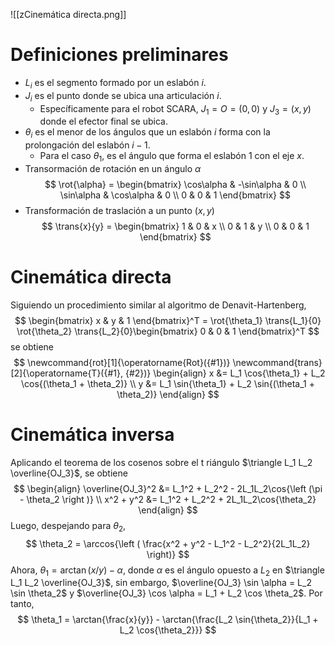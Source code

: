 ![[zCinemática directa.png]]
# Definiciones preliminares
- $L_i$ es el segmento formado por un eslabón $i$.
- $J_i$ es el punto donde se ubica una articulación $i$. 
	- Específicamente para el robot SCARA, $J_1 = O = (0, 0)$ y $J_3 = (x, y)$ donde el efector final se ubica.
- $\theta_i$ es el menor de los ángulos que un eslabón $i$ forma con la prolongación del eslabón $i-1$.
	- Para el caso $\theta_1$, es el ángulo que forma el eslabón 1 con el eje $x$.
- Transormación de rotación en un ángulo $\alpha$
$$
	\rot{\alpha} = \begin{bmatrix}
	\cos\alpha & -\sin\alpha & 0 \\
	\sin\alpha & \cos\alpha & 0 \\
	0 & 0 & 1
	\end{bmatrix}
$$
- Transformación de traslación a un punto $(x,y)$
$$
	\trans{x}{y} = \begin{bmatrix}
	1 & 0 & x \\
	0 & 1 & y \\
	0 & 0 & 1
	\end{bmatrix}
$$

# Cinemática directa
Siguiendo un procedimiento similar al algoritmo de Denavit-Hartenberg,
$$
	\begin{bmatrix}
	x & y & 1
	\end{bmatrix}^T = \rot{\theta_1} \trans{L_1}{0} \rot{\theta_2} \trans{L_2}{0}\begin{bmatrix} 0 & 0 & 1 \end{bmatrix}^T
$$
se obtiene
$$
	\newcommand{rot}[1]{\operatorname{Rot}({#1})}
	\newcommand{trans}[2]{\operatorname{T}({#1}, {#2})}
	\begin{align}
	x &= L_1 \cos{\theta_1} + L_2 \cos{(\theta_1 + \theta_2)} \\
	y &= L_1 \sin{\theta_1} + L_2 \sin{(\theta_1 + \theta_2)}
	\end{align}
$$
# Cinemática inversa
Aplicando el teorema de los cosenos sobre el t
riángulo $\triangle L_1 L_2 \overline{OJ_3}$, se obtiene
$$
\begin{align}
	\overline{OJ_3}^2 &= L_1^2 + L_2^2 - 2L_1L_2\cos{\left (\pi - \theta_2 \right )} \\
	x^2 + y^2 &= L_1^2 + L_2^2 + 2L_1L_2\cos{\theta_2}
\end{align}
$$
Luego, despejando para $\theta_2$,
$$
	\theta_2 = \arccos{\left ( \frac{x^2 + y^2 - L_1^2 - L_2^2}{2L_1L_2} \right)}
$$
Ahora, $\theta_1 = \arctan{(x/y)} - \alpha$, donde $\alpha$ es el ángulo opuesto a $L_2$ en $\triangle L_1 L_2 \overline{OJ_3}$, sin embargo, $\overline{OJ_3} \sin \alpha = L_2 \sin \theta_2$ y $\overline{OJ_3} \cos \alpha = L_1 + L_2 \cos \theta_2$. Por tanto,
$$
\theta_1 = \arctan{\frac{x}{y}} - \arctan{\frac{L_2 \sin{\theta_2}}{L_1 + L_2 \cos{\theta_2}}}
$$

